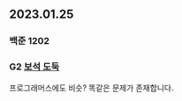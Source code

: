 ## 2023.01.25
### 백준 1202

### G2 [보석 도둑](https://www.acmicpc.net/problem/1202)

프로그래머스에도 비슷? 똑같은 문제가 존재합니다.
